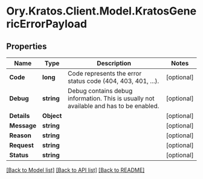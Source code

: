 # Ory.Kratos.Client.Model.KratosGenericErrorPayload
## Properties

Name | Type | Description | Notes
------------ | ------------- | ------------- | -------------
**Code** | **long** | Code represents the error status code (404, 403, 401, ...). | [optional] 
**Debug** | **string** | Debug contains debug information. This is usually not available and has to be enabled. | [optional] 
**Details** | **Object** |  | [optional] 
**Message** | **string** |  | [optional] 
**Reason** | **string** |  | [optional] 
**Request** | **string** |  | [optional] 
**Status** | **string** |  | [optional] 

[[Back to Model list]](../README.md#documentation-for-models) [[Back to API list]](../README.md#documentation-for-api-endpoints) [[Back to README]](../README.md)

